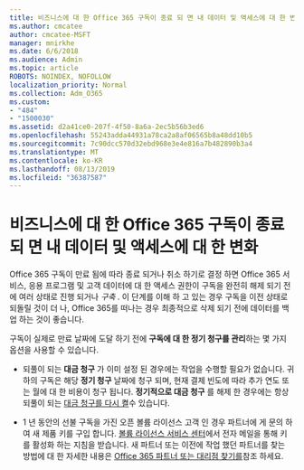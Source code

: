 ```yaml
---
title: 비즈니스에 대 한 Office 365 구독이 종료 되 면 내 데이터 및 액세스에 대 한 변화
ms.author: cmcatee
author: cmcatee-MSFT
manager: mnirkhe
ms.date: 6/6/2018
ms.audience: Admin
ms.topic: article
ROBOTS: NOINDEX, NOFOLLOW
localization_priority: Normal
ms.collection: Adm_O365
ms.custom:
- "484"
- "1500030"
ms.assetid: d2a41ce0-207f-4f50-8a6a-2ec5b56b3ed6
ms.openlocfilehash: 55243adda44931a78ca2a8af06565b8a48dd10b5
ms.sourcegitcommit: 7c90dcc570d32ebd968e3e4e816a7b482890b3a4
ms.translationtype: MT
ms.contentlocale: ko-KR
ms.lasthandoff: 08/13/2019
ms.locfileid: "36387587"
---
```

# <a name="what-happens-to-my-data-and-access-when-my-office-365-for-business-subscription-ends"></a>비즈니스에 대 한 Office 365 구독이 종료 되 면 내 데이터 및 액세스에 대 한 변화

Office 365 구독이 만료 됨에 따라 종료 되거나 취소 하기로 결정 하면 Office 365 서비스, 응용 프로그램 및 고객 데이터에 대 한 액세스 권한이 구독을 완전히 해제 되기 전에 여러 상태로 진행 되거나 *구축*  . 이 단계를 이해 하 고 있는 경우 구독을 이전 상태로 되돌릴 것이 더 나, Office 365를 떠나는 경우 최종적으로 삭제 되기 전에 데이터를 백업 하는 것이 좋습니다.
  
구독이 실제로 만료 날짜에 도달 하기 전에 **구독에 대 한 정기 청구를 관리**하는 몇 가지 옵션을 사용할 수 있습니다.
  
- 되풀이 되는 **대금 청구** 가 이미 설정 된 경우에는 작업을 수행할 필요가 없습니다. 귀하의 구독은 해당 **정기 청구** 날짜에 청구 되며, 현재 결제 빈도에 따라 추가 연도 또는 월에 대 한 비용이 청구 됩니다. **정기적으로 대금 청구** 를 해제 한 경우에는 항상 되풀이 되는 [대금 청구를 다시 켤](https://docs.microsoft.com/en-us/office365/admin/subscriptions-and-billing/renew-your-subscription#turn-recurring-billing-off-or-on)수 있습니다.

- 1 년 동안의 선불 구독을 가진 오픈 볼륨 라이선스 고객 인 경우 파트너에 게 문의 하 여 새 제품 키를 구입 합니다. [볼륨 라이선스 서비스 센터](https://go.microsoft.com/fwlink/p/?LinkID=282016)에서 전자 메일을 통해 키를 활성화 하는 지침을 받습니다. 새 파트너 또는 이전에 작업 했던 파트너를 찾는 방법에 대 한 자세한 내용은 [Office 365 파트너 또는 대리점 찾기를](https://docs.microsoft.com/en-us/office365/admin/manage/find-your-partner-or-reseller)참조 하세요.